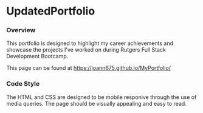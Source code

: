 # UpdatedPortfolio


### Overview

This portfolio is designed to highlight my career achievements and showcase the projects I've worked on during 
Rutgers Full Stack Development Bootcamp.

This page can be found at https://joann675.github.io/MyPortfolio/

### Code Style
The HTML and CSS are designed to be mobile responive through the use of media queries.
The page should be visually appealing and easy to read.

